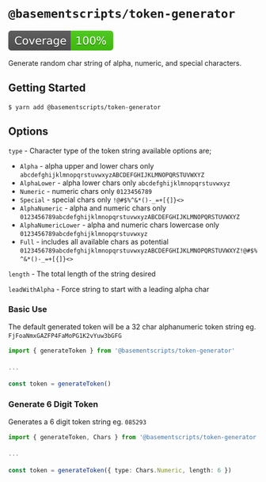 # `@basementscripts/token-generator`

![Coverage](./badge.svg)

Generate random char string of alpha, numeric, and special characters.

## Getting Started

```
$ yarn add @basementscripts/token-generator
```

## Options

`type` - Character type of the token string available options are;

- `Alpha` - alpha upper and lower chars only `abcdefghijklmnopqrstuvwxyzABCDEFGHIJKLMNOPQRSTUVWXYZ`
- `AlphaLower` - alpha lower chars only `abcdefghijklmnopqrstuvwxyz`
- `Numeric` - numeric chars only `0123456789`
- `Special` - special chars only `!@#$%^&*()-_=+[{]}<>`
- `AlphaNumeric` - alpha and numeric chars only `0123456789abcdefghijklmnopqrstuvwxyzABCDEFGHIJKLMNOPQRSTUVWXYZ`
- `AlphaNumericLower` - alpha and numeric chars lowercase only `0123456789abcdefghijklmnopqrstuvwxyz`
- `Full` - includes all available chars as potential `0123456789abcdefghijklmnopqrstuvwxyzABCDEFGHIJKLMNOPQRSTUVWXYZ!@#$%^&*()-_=+[{]}<>`

`length` - The total length of the string desired

`leadWithAlpha` - Force string to start with a leading alpha char

### Basic Use

The default generated token will be a 32 char alphanumeric token string eg. `FjFoaNmxGAZFP4FaMoPG1K2vYuw3bGFG`

```ts
import { generateToken } from '@basementscripts/token-generator'

...

const token = generateToken()

```

### Generate 6 Digit Token

Generates a 6 digit token string eg. `085293`

```ts
import { generateToken, Chars } from '@basementscripts/token-generator'

...

const token = generateToken({ type: Chars.Numeric, length: 6 })

```
